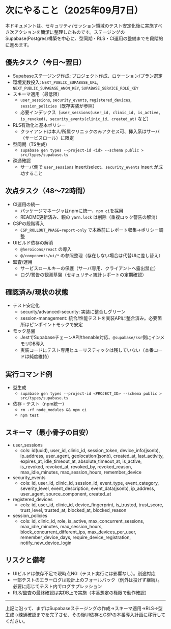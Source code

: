 # 次にやること（2025年09月7日）

本ドキュメントは、セキュリティ/セッション領域のテスト安定化後に実施すべき次アクションを簡潔に整理したものです。ステージングのSupabase(Postgres)構築を中心に、型同期・RLS・CI運用の整備までを段階的に進めます。

## 優先タスク（今日〜翌日）

- Supabaseステージング作成: プロジェクト作成、ロケーション/プラン選定
- 環境変数投入: `NEXT_PUBLIC_SUPABASE_URL`, `NEXT_PUBLIC_SUPABASE_ANON_KEY`, `SUPABASE_SERVICE_ROLE_KEY`
- スキーマ適用（最低限）
  - `user_sessions`, `security_events`, `registered_devices`, `session_policies`（既存実装が参照）
  - 必要インデックス（`user_sessions(user_id, clinic_id, is_active, is_revoked)`、`security_events(clinic_id, created_at)` など）
- RLS有効化と基本ポリシー
  - クライアントは本人/所属クリニックのみアクセス可、挿入系はサーバ（サービスロール）に限定
- 型同期（TS生成）
  - `supabase gen types --project-id <id> --schema public > src/types/supabase.ts`
- 疎通確認
  - サーバ側で `user_sessions` insert/select、`security_events` insert が成功すること

## 次点タスク（48〜72時間）

- CI運用の統一
  - パッケージマネージャはnpmに統一、`npm ci`を採用
  - README更新済み、親の `yarn.lock` は削除（重複ロック警告の解消）
- CSPの段階導入
  - `CSP_ROLLOUT_PHASE=report-only` で本番前にレポート収集→ポリシー調整
- UIビルド依存の解消
  - `@heroicons/react` の導入
  - `@/components/ui/*` の参照整理（存在しない場合は代替UIに差し替え）
- 監査/運用
  - サービスロールキーの保護（サーバ専用、クライアントへ露出禁止）
  - ログ/警告の観測基盤（セキュリティ統計レポートの定期確認）

## 確認済み/現状の状態

- テスト安定化
  - security/advanced-security: 実装に整合しグリーン
  - session-management: 統合/性能テストを実装APIに整合済み。必要箇所はピンポイントモックで安定
- モック基盤
  - JestでSupabaseチェーンAPI/thenable対応、`@supabase/ssr`側にインメモリDB導入
  - 実装コードにテスト専用ヒューリスティックは残していない（本番コードは純度維持）

## 実行コマンド例

- 型生成
  - `supabase gen types --project-id <PROJECT_ID> --schema public > src/types/supabase.ts`
- 依存・テスト（npm統一）
  - `rm -rf node_modules && npm ci`
  - `npm test`

## スキーマ（最小骨子の目安）

- user_sessions
  - cols: id(uuid), user_id, clinic_id, session_token, device_info(jsonb), ip_address, user_agent, geolocation(jsonb), created_at, last_activity, expires_at, idle_timeout_at, absolute_timeout_at, is_active, is_revoked, revoked_at, revoked_by, revoked_reason, max_idle_minutes, max_session_hours, remember_device
- security_events
  - cols: id, user_id, clinic_id, session_id, event_type, event_category, severity_level, event_description, event_data(jsonb), ip_address, user_agent, source_component, created_at
- registered_devices
  - cols: id, user_id, clinic_id, device_fingerprint, is_trusted, trust_score, trust_level, trusted_at, blocked_at, blocked_reason
- session_policies
  - cols: id, clinic_id, role, is_active, max_concurrent_sessions, max_idle_minutes, max_session_hours, block_concurrent_different_ips, max_devices_per_user, remember_device_days, require_device_registration, notify_new_device_login

## リスクと備考

- UIビルドは依存不足で現時点NG（テスト実行には影響なし）。別途対応
- 一部テストのエラーログは設計上のフォールバック（例外は投げず継続）。必要に応じてテスト内でログサプレッション
- RLS/監査の最終確認は実DB上で実施（本番想定の権限で動作確認）

---

上記に沿って、まずはSupabaseステージングの作成→スキーマ適用→RLS→型生成→疎通確認までを完了させ、その後UI依存とCSPの本番導入計画に移行してください。
